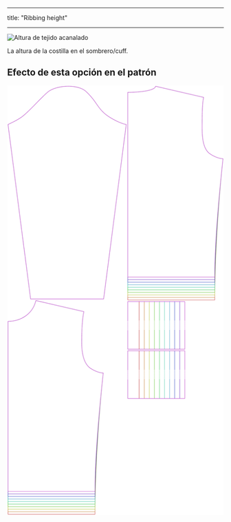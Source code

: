 - - -
title: "Ribbing height"
- - -

![Altura de tejido acanalado](ribbingheight.svg)

La altura de la costilla en el sombrero/cuff.

## Efecto de esta opción en el patrón

![Esta imagen muestra el efecto de esta opción superponiendo varias variantes que tienen un valor diferente para esta opción](sven_ribbingheight_sample.svg "Effect of this option on the pattern")
